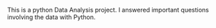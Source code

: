 This is a python Data Analysis project. I answered important questions involving the data with Python.
